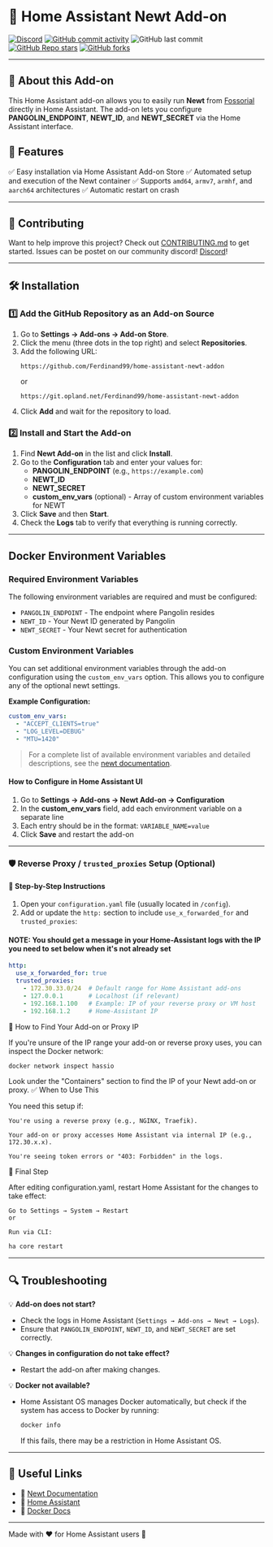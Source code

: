 # 🏡 Home Assistant Newt Add-on
[![Discord](https://img.shields.io/discord/1373412082044899438?style=for-the-badge&label=Discord)](https://discord.gg/fTHY3ZM8nY)
[![GitHub commit activity](https://img.shields.io/github/commit-activity/m/Ferdinand99/home-assistant-newt-addon?style=for-the-badge)](https://github.com/Ferdinand99/home-assistant-newt-addon/commits)
![GitHub last commit](https://img.shields.io/github/last-commit/Ferdinand99/home-assistant-newt-addon?style=for-the-badge)
[![GitHub Repo stars](https://img.shields.io/github/stars/Ferdinand99/home-assistant-newt-addon?style=for-the-badge)](https://github.com/Ferdinand99/home-assistant-newt-addon/stargazers)
[![GitHub forks](https://img.shields.io/github/forks/Ferdinand99/home-assistant-newt-addon?style=for-the-badge)](https://github.com/Ferdinand99/home-assistant-newt-addon/network/members)

---

## 📌 About this Add-on
This Home Assistant add-on allows you to easily run **Newt** from [Fossorial](https://docs.fossorial.io/Newt/overview) directly in Home Assistant. The add-on lets you configure **PANGOLIN_ENDPOINT**, **NEWT_ID**, and **NEWT_SECRET** via the Home Assistant interface.

## 🚀 Features
✅ Easy installation via Home Assistant Add-on Store
✅ Automated setup and execution of the Newt container
✅ Supports `amd64`, `armv7`, `armhf`, and `aarch64` architectures
✅ Automatic restart on crash

---

## 🤝 Contributing

Want to help improve this project?
Check out [CONTRIBUTING.md](CONTRIBUTING.md) to get started.
Issues can be postet on our community discord! [Discord](https://discord.gg/fTHY3ZM8nY)!

---

## 🛠️ Installation

### **1️⃣ Add the GitHub Repository as an Add-on Source**
1. Go to **Settings → Add-ons → Add-on Store**.
2. Click the menu (three dots in the top right) and select **Repositories**.
3. Add the following URL:
   ```
   https://github.com/Ferdinand99/home-assistant-newt-addon
   ```
   or
   ```
   https://git.opland.net/Ferdinand99/home-assistant-newt-addon
   ```
5. Click **Add** and wait for the repository to load.

### **2️⃣ Install and Start the Add-on**
1. Find **Newt Add-on** in the list and click **Install**.
2. Go to the **Configuration** tab and enter your values for:
   - **PANGOLIN_ENDPOINT** (e.g., `https://example.com`)
   - **NEWT_ID**
   - **NEWT_SECRET**
   - **custom_env_vars** (optional) - Array of custom environment variables for NEWT
3. Click **Save** and then **Start**.
4. Check the **Logs** tab to verify that everything is running correctly.

---

## **Docker Environment Variables**

### **Required Environment Variables**
The following environment variables are required and must be configured:
- `PANGOLIN_ENDPOINT` - The endpoint where Pangolin resides
- `NEWT_ID` - Your Newt ID generated by Pangolin
- `NEWT_SECRET` - Your Newt secret for authentication

### **Custom Environment Variables**
You can set additional environment variables through the add-on configuration using the `custom_env_vars` option. This allows you to configure any of the optional newt settings.

**Example Configuration:**

```yaml
custom_env_vars:
  - "ACCEPT_CLIENTS=true"
  - "LOG_LEVEL=DEBUG"
  - "MTU=1420"
```

> For a complete list of available environment variables and detailed descriptions, see the [newt documentation](https://github.com/fosrl/newt?tab=readme-ov-file#environment-variables).

#### **How to Configure in Home Assistant UI**
1. Go to **Settings → Add-ons → Newt Add-on → Configuration**
2. In the **custom_env_vars** field, add each environment variable on a separate line
3. Each entry should be in the format: `VARIABLE_NAME=value`
4. Click **Save** and restart the add-on

---

### 🛡️ Reverse Proxy / `trusted_proxies` Setup (Optional)

#### 📘 Step-by-Step Instructions

1. Open your `configuration.yaml` file (usually located in `/config`).
2. Add or update the `http:` section to include `use_x_forwarded_for` and `trusted_proxies`:
#### NOTE: You should get a message in your Home-Assistant logs with the IP you need to set below when it's not already set
```yaml
http:
  use_x_forwarded_for: true
  trusted_proxies:
    - 172.30.33.0/24  # Default range for Home Assistant add-ons
    - 127.0.0.1       # Localhost (if relevant)
    - 192.168.1.100   # Example: IP of your reverse proxy or VM host
    - 192.168.1.2     # Home-Assistant IP
```

🔎 How to Find Your Add-on or Proxy IP

If you're unsure of the IP range your add-on or reverse proxy uses, you can inspect the Docker network:
```bash
docker network inspect hassio
```

Look under the "Containers" section to find the IP of your Newt add-on or proxy.
✅ When to Use This

You need this setup if:

    You're using a reverse proxy (e.g., NGINX, Traefik).

    Your add-on or proxy accesses Home Assistant via internal IP (e.g., 172.30.x.x).

    You're seeing token errors or "403: Forbidden" in the logs.

🔄 Final Step

After editing configuration.yaml, restart Home Assistant for the changes to take effect:

    Go to Settings → System → Restart
    or

    Run via CLI:

```sh
ha core restart
```

---

## 🔍 Troubleshooting
💡 **Add-on does not start?**
- Check the logs in Home Assistant (`Settings → Add-ons → Newt → Logs`).
- Ensure that `PANGOLIN_ENDPOINT`, `NEWT_ID`, and `NEWT_SECRET` are set correctly.

💡 **Changes in configuration do not take effect?**
- Restart the add-on after making changes.

💡 **Docker not available?**
- Home Assistant OS manages Docker automatically, but check if the system has access to Docker by running:
  ```sh
  docker info
  ```
  If this fails, there may be a restriction in Home Assistant OS.

---

## 🔗 Useful Links
- 📖 [Newt Documentation](https://docs.fossorial.io/Newt/overview)
- 🏡 [Home Assistant](https://www.home-assistant.io/)
- 🐳 [Docker Docs](https://docs.docker.com/)

---

Made with ❤️ for Home Assistant users 🚀

